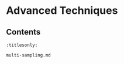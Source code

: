 Advanced Techniques
===================

Contents
--------

```{toctree}
:titlesonly:

multi-sampling.md
```

